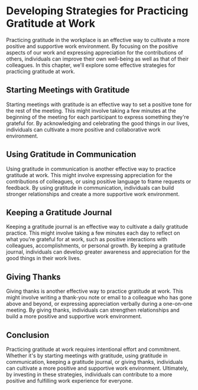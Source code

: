 Developing Strategies for Practicing Gratitude at Work
================================================================================================

Practicing gratitude in the workplace is an effective way to cultivate a more positive and supportive work environment. By focusing on the positive aspects of our work and expressing appreciation for the contributions of others, individuals can improve their own well-being as well as that of their colleagues. In this chapter, we'll explore some effective strategies for practicing gratitude at work.

Starting Meetings with Gratitude
--------------------------------

Starting meetings with gratitude is an effective way to set a positive tone for the rest of the meeting. This might involve taking a few minutes at the beginning of the meeting for each participant to express something they're grateful for. By acknowledging and celebrating the good things in our lives, individuals can cultivate a more positive and collaborative work environment.

Using Gratitude in Communication
--------------------------------

Using gratitude in communication is another effective way to practice gratitude at work. This might involve expressing appreciation for the contributions of colleagues, or using positive language to frame requests or feedback. By using gratitude in communication, individuals can build stronger relationships and create a more supportive work environment.

Keeping a Gratitude Journal
---------------------------

Keeping a gratitude journal is an effective way to cultivate a daily gratitude practice. This might involve taking a few minutes each day to reflect on what you're grateful for at work, such as positive interactions with colleagues, accomplishments, or personal growth. By keeping a gratitude journal, individuals can develop greater awareness and appreciation for the good things in their work lives.

Giving Thanks
-------------

Giving thanks is another effective way to practice gratitude at work. This might involve writing a thank-you note or email to a colleague who has gone above and beyond, or expressing appreciation verbally during a one-on-one meeting. By giving thanks, individuals can strengthen relationships and build a more positive and supportive work environment.

Conclusion
----------

Practicing gratitude at work requires intentional effort and commitment. Whether it's by starting meetings with gratitude, using gratitude in communication, keeping a gratitude journal, or giving thanks, individuals can cultivate a more positive and supportive work environment. Ultimately, by investing in these strategies, individuals can contribute to a more positive and fulfilling work experience for everyone.
